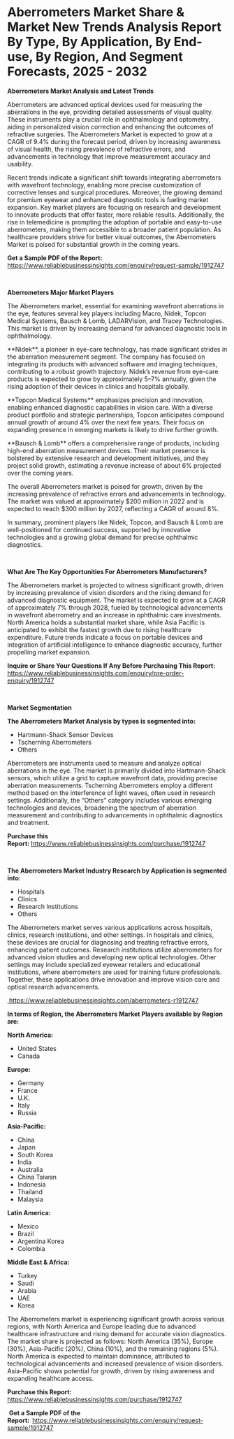 <p><h1>Aberrometers Market Share & Market New Trends Analysis Report By Type, By Application, By End-use, By Region, And Segment Forecasts, 2025 - 2032</h1></p><p><strong>Aberrometers Market Analysis and Latest Trends</strong></p>
<p><p>Aberrometers are advanced optical devices used for measuring the aberrations in the eye, providing detailed assessments of visual quality. These instruments play a crucial role in ophthalmology and optometry, aiding in personalized vision correction and enhancing the outcomes of refractive surgeries. The Aberrometers Market is expected to grow at a CAGR of 9.4% during the forecast period, driven by increasing awareness of visual health, the rising prevalence of refractive errors, and advancements in technology that improve measurement accuracy and usability.</p><p>Recent trends indicate a significant shift towards integrating aberrometers with wavefront technology, enabling more precise customization of corrective lenses and surgical procedures. Moreover, the growing demand for premium eyewear and enhanced diagnostic tools is fueling market expansion. Key market players are focusing on research and development to innovate products that offer faster, more reliable results. Additionally, the rise in telemedicine is prompting the adoption of portable and easy-to-use aberrometers, making them accessible to a broader patient population. As healthcare providers strive for better visual outcomes, the Aberrometers Market is poised for substantial growth in the coming years.</p></p>
<p><strong>Get a Sample PDF of the Report:&nbsp;</strong> <a href="https://www.reliablebusinessinsights.com/enquiry/request-sample/1912747?utm_campaign=2633&utm_medium=2&utm_source=Github&utm_content=ia&utm_term=13042025&utm_id=aberrometers">https://www.reliablebusinessinsights.com/enquiry/request-sample/1912747</a></p>
<p>&nbsp;</p>
<p><strong>Aberrometers Major Market Players</strong></p>
<p><p>The Aberrometers market, essential for examining wavefront aberrations in the eye, features several key players including Macro, Nidek, Topcon Medical Systems, Bausch & Lomb, LADARVision, and Tracey Technologies. This market is driven by increasing demand for advanced diagnostic tools in ophthalmology.</p><p>**Nidek**, a pioneer in eye-care technology, has made significant strides in the aberration measurement segment. The company has focused on integrating its products with advanced software and imaging techniques, contributing to a robust growth trajectory. Nidek’s revenue from eye-care products is expected to grow by approximately 5–7% annually, given the rising adoption of their devices in clinics and hospitals globally.</p><p>**Topcon Medical Systems** emphasizes precision and innovation, enabling enhanced diagnostic capabilities in vision care. With a diverse product portfolio and strategic partnerships, Topcon anticipates compound annual growth of around 4% over the next few years. Their focus on expanding presence in emerging markets is likely to drive further growth.</p><p>**Bausch & Lomb** offers a comprehensive range of products, including high-end aberration measurement devices. Their market presence is bolstered by extensive research and development initiatives, and they project solid growth, estimating a revenue increase of about 6% projected over the coming years.</p><p>The overall Aberrometers market is poised for growth, driven by the increasing prevalence of refractive errors and advancements in technology. The market was valued at approximately $200 million in 2022 and is expected to reach $300 million by 2027, reflecting a CAGR of around 8%.</p><p>In summary, prominent players like Nidek, Topcon, and Bausch & Lomb are well-positioned for continued success, supported by innovative technologies and a growing global demand for precise ophthalmic diagnostics.</p></p>
<p>&nbsp;</p>
<p><strong>What Are The Key Opportunities For Aberrometers Manufacturers?</strong></p>
<p><p>The Aberrometers market is projected to witness significant growth, driven by increasing prevalence of vision disorders and the rising demand for advanced diagnostic equipment. The market is expected to grow at a CAGR of approximately 7% through 2028, fueled by technological advancements in wavefront aberrometry and an increase in ophthalmic care investments. North America holds a substantial market share, while Asia Pacific is anticipated to exhibit the fastest growth due to rising healthcare expenditure. Future trends indicate a focus on portable devices and integration of artificial intelligence to enhance diagnostic accuracy, further propelling market expansion.</p></p>
<p><strong>Inquire or Share Your Questions If Any Before Purchasing This Report:</strong> <a href="https://www.reliablebusinessinsights.com/enquiry/pre-order-enquiry/1912747?utm_campaign=2633&utm_medium=2&utm_source=Github&utm_content=ia&utm_term=13042025&utm_id=aberrometers">https://www.reliablebusinessinsights.com/enquiry/pre-order-enquiry/1912747</a></p>
<p>&nbsp;</p>
<p><strong>Market Segmentation</strong></p>
<p><strong>The Aberrometers Market Analysis by types is segmented into:</strong></p>
<p><ul><li>Hartmann-Shack Sensor Devices</li><li>Tscherning Aberrometers</li><li>Others</li></ul></p>
<p><p>Aberrometers are instruments used to measure and analyze optical aberrations in the eye. The market is primarily divided into Hartmann-Shack sensors, which utilize a grid to capture wavefront data, providing precise aberration measurements. Tscherning Aberrometers employ a different method based on the interference of light waves, often used in research settings. Additionally, the “Others” category includes various emerging technologies and devices, broadening the spectrum of aberration measurement and contributing to advancements in ophthalmic diagnostics and treatment.</p></p>
<p><strong>Purchase this Report:&nbsp;</strong><a href="https://www.reliablebusinessinsights.com/purchase/1912747?utm_campaign=2633&utm_medium=2&utm_source=Github&utm_content=ia&utm_term=13042025&utm_id=aberrometers">https://www.reliablebusinessinsights.com/purchase/1912747</a></p>
<p>&nbsp;</p>
<p><strong>The Aberrometers Market Industry Research by Application is segmented into:</strong></p>
<p><ul><li>Hospitals</li><li>Clinics</li><li>Research Institutions</li><li>Others</li></ul></p>
<p><p>The Aberrometers market serves various applications across hospitals, clinics, research institutions, and other settings. In hospitals and clinics, these devices are crucial for diagnosing and treating refractive errors, enhancing patient outcomes. Research institutions utilize aberrometers for advanced vision studies and developing new optical technologies. Other settings may include specialized eyewear retailers and educational institutions, where aberrometers are used for training future professionals. Together, these applications drive innovation and improve vision care and optical research advancements.</p></p>
<p><a href="https://www.reliablebusinessinsights.com/aberrometers-r1912747?utm_campaign=2633&utm_medium=2&utm_source=Github&utm_content=ia&utm_term=13042025&utm_id=aberrometers">&nbsp;https://www.reliablebusinessinsights.com/aberrometers-r1912747</a></p>
<p><strong>In terms of Region, the Aberrometers Market Players available by Region are:</strong></p>
<p>
    <p> <strong> North America: </strong>
        <ul>
            <li>United States</li>
            <li>Canada</li>
        </ul>
        </p> 
    <p> <strong> Europe: </strong>
        <ul>
            <li>Germany</li>
            <li>France</li>
            <li>U.K.</li>
            <li>Italy</li>
            <li>Russia</li>
        </ul>
        </p> 
    <p> <strong> Asia-Pacific: </strong>
        <ul>
            <li>China</li>
            <li>Japan</li>
            <li>South Korea</li>
            <li>India</li>
            <li>Australia</li>
            <li>China Taiwan</li>
            <li>Indonesia</li>
            <li>Thailand</li>
            <li>Malaysia</li>
        </ul>
        </p> 
    <p> <strong> Latin America: </strong>
        <ul>
            <li>Mexico</li>
            <li>Brazil</li>
            <li>Argentina Korea</li>
            <li>Colombia</li>
        </ul>
        </p> 
    <p> <strong> Middle East & Africa: </strong>
        <ul>
            <li>Turkey</li>
            <li>Saudi</li>
            <li>Arabia</li>
            <li>UAE</li>
            <li>Korea</li>
        </ul>
    </p>
    </p>
<p><p>The Aberrometers market is experiencing significant growth across various regions, with North America and Europe leading due to advanced healthcare infrastructure and rising demand for accurate vision diagnostics. The market share is projected as follows: North America (35%), Europe (30%), Asia-Pacific (20%), China (10%), and the remaining regions (5%). North America is expected to maintain dominance, attributed to technological advancements and increased prevalence of vision disorders. Asia-Pacific shows potential for growth, driven by rising awareness and expanding healthcare access.</p></p>
<p><strong>Purchase this Report: </strong><a href="https://www.reliablebusinessinsights.com/purchase/1912747?utm_campaign=2633&utm_medium=2&utm_source=Github&utm_content=ia&utm_term=13042025&utm_id=aberrometers">https://www.reliablebusinessinsights.com/purchase/1912747</a></p>
<p>&nbsp;<strong>Get a Sample PDF of the Report:&nbsp;&nbsp;</strong><a href="https://www.reliablebusinessinsights.com/enquiry/request-sample/1912747?utm_campaign=2633&utm_medium=2&utm_source=Github&utm_content=ia&utm_term=13042025&utm_id=aberrometers">https://www.reliablebusinessinsights.com/enquiry/request-sample/1912747</a></p>
<p><strong></strong></p>
<p><p></p><p></p><p></p></p>